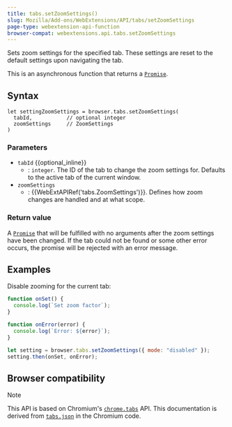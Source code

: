 ```yaml
---
title: tabs.setZoomSettings()
slug: Mozilla/Add-ons/WebExtensions/API/tabs/setZoomSettings
page-type: webextension-api-function
browser-compat: webextensions.api.tabs.setZoomSettings
---
```




Sets zoom settings for the specified tab. These settings are reset to the default settings upon navigating the tab.

This is an asynchronous function that returns a [`Promise`](/Web/JavaScript/Reference/Global_Objects/Promise).

## Syntax

```js-nolint
let settingZoomSettings = browser.tabs.setZoomSettings(
  tabId,           // optional integer
  zoomSettings     // ZoomSettings
)
```

### Parameters

- `tabId` {{optional_inline}}
  - : `integer`. The ID of the tab to change the zoom settings for. Defaults to the active tab of the current window.
- `zoomSettings`
  - : {{WebExtAPIRef('tabs.ZoomSettings')}}. Defines how zoom changes are handled and at what scope.

### Return value

A [`Promise`](/Web/JavaScript/Reference/Global_Objects/Promise) that will be fulfilled with no arguments after the zoom settings have been changed. If the tab could not be found or some other error occurs, the promise will be rejected with an error message.

## Examples

Disable zooming for the current tab:

```js
function onSet() {
  console.log(`Set zoom factor`);
}

function onError(error) {
  console.log(`Error: ${error}`);
}

let setting = browser.tabs.setZoomSettings({ mode: "disabled" });
setting.then(onSet, onError);
```



## Browser compatibility



> [!NOTE]
> This API is based on Chromium's [`chrome.tabs`](https://developer.chrome.com/docs/extensions/reference/api/tabs#method-setZoomSettings) API. This documentation is derived from [`tabs.json`](https://chromium.googlesource.com/chromium/src/+/master/chrome/common/extensions/api/tabs.json) in the Chromium code.

<!--
// Copyright 2015 The Chromium Authors. All rights reserved.
//
// Redistribution and use in source and binary forms, with or without
// modification, are permitted provided that the following conditions are
// met:
//
//    * Redistributions of source code must retain the above copyright
// notice, this list of conditions and the following disclaimer.
//    * Redistributions in binary form must reproduce the above
// copyright notice, this list of conditions and the following disclaimer
// in the documentation and/or other materials provided with the
// distribution.
//    * Neither the name of Google Inc. nor the names of its
// contributors may be used to endorse or promote products derived from
// this software without specific prior written permission.
//
// THIS SOFTWARE IS PROVIDED BY THE COPYRIGHT HOLDERS AND CONTRIBUTORS
// "AS IS" AND ANY EXPRESS OR IMPLIED WARRANTIES, INCLUDING, BUT NOT
// LIMITED TO, THE IMPLIED WARRANTIES OF MERCHANTABILITY AND FITNESS FOR
// A PARTICULAR PURPOSE ARE DISCLAIMED. IN NO EVENT SHALL THE COPYRIGHT
// OWNER OR CONTRIBUTORS BE LIABLE FOR ANY DIRECT, INDIRECT, INCIDENTAL,
// SPECIAL, EXEMPLARY, OR CONSEQUENTIAL DAMAGES (INCLUDING, BUT NOT
// LIMITED TO, PROCUREMENT OF SUBSTITUTE GOODS OR SERVICES; LOSS OF USE,
// DATA, OR PROFITS; OR BUSINESS INTERRUPTION) HOWEVER CAUSED AND ON ANY
// THEORY OF LIABILITY, WHETHER IN CONTRACT, STRICT LIABILITY, OR TORT
// (INCLUDING NEGLIGENCE OR OTHERWISE) ARISING IN ANY WAY OUT OF THE USE
// OF THIS SOFTWARE, EVEN IF ADVISED OF THE POSSIBILITY OF SUCH DAMAGE.
-->
